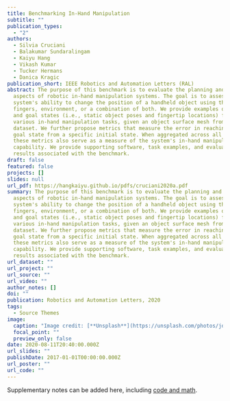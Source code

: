 ```yaml
---
title: Benchmarking In-Hand Manipulation
subtitle: ""
publication_types:
  - "2"
authors:
  - Silvia Cruciani
  - Balakumar Sundaralingam
  - Kaiyu Hang
  - Vikash Kumar
  - Tucker Hermans
  - Danica Kragic
publication_short: IEEE Robotics and Automation Letters (RAL)
abstract: The purpose of this benchmark is to evaluate the planning and control
  aspects of robotic in-hand manipulation systems. The goal is to assess the
  system's ability to change the position of a handheld object using the
  fingers, environment, or a combination of both. We provide examples of initial
  and goal states (i.e., static object poses and fingertip locations) for
  various in-hand manipulation tasks, given an object surface mesh from the YCB
  dataset. We further propose metrics that measure the error in reaching the
  goal state from a specific initial state. When aggregated across all tasks,
  these metrics also serve as a measure of the system's in-hand manipulation
  capability. We provide supporting software, task examples, and evaluation
  results associated with the benchmark.
draft: false
featured: false
projects: []
slides: null
url_pdf: https://hangkaiyu.github.io/pdfs/cruciani2020a.pdf
summary: The purpose of this benchmark is to evaluate the planning and control
  aspects of robotic in-hand manipulation systems. The goal is to assess the
  system's ability to change the position of a handheld object using the
  fingers, environment, or a combination of both. We provide examples of initial
  and goal states (i.e., static object poses and fingertip locations) for
  various in-hand manipulation tasks, given an object surface mesh from the YCB
  dataset. We further propose metrics that measure the error in reaching the
  goal state from a specific initial state. When aggregated across all tasks,
  these metrics also serve as a measure of the system's in-hand manipulation
  capability. We provide supporting software, task examples, and evaluation
  results associated with the benchmark.
url_dataset: ""
url_project: ""
url_source: ""
url_video: ""
author_notes: []
doi: ""
publication: Robotics and Automation Letters, 2020
tags:
  - Source Themes
image:
  caption: "Image credit: [**Unsplash**](https://unsplash.com/photos/jdD8gXaTZsc)"
  focal_point: ""
  preview_only: false
date: 2020-08-11T20:40:00.000Z
url_slides: ""
publishDate: 2017-01-01T00:00:00.000Z
url_poster: ""
url_code: ""
---
```


Supplementary notes can be added here, including [code and math](https://wowchemy.com/docs/content/writing-markdown-latex/).
